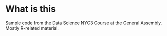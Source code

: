 # What is this
Sample code from the Data Science NYC3 Course at the General Assembly. Mostly R-related material.
